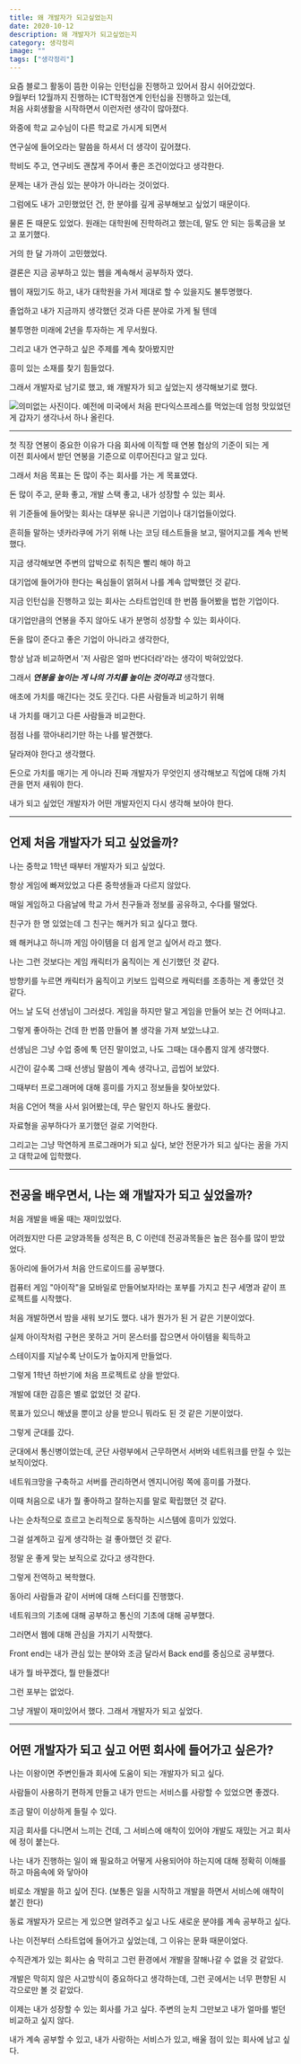 ```yaml
---
title: 왜 개발자가 되고싶었는지
date: 2020-10-12
description: 왜 개발자가 되고싶었는지
category: 생각정리
image: ""
tags: ["생각정리"]
---
```


요즘 블로그 활동이 뜸한 이유는 인턴십을 진행하고 있어서 잠시 쉬어갔었다.  
9월부터 12월까지 진행하는 ICT학점연계 인턴십을 진행하고 있는데,  
처음 사회생활을 시작하면서 이런저런 생각이 많아졌다.

와중에 학교 교수님이 다른 학교로 가시게 되면서

연구실에 들어오라는 말씀을 하셔서 더 생각이 깊어졌다. 

학비도 주고, 연구비도 괜찮게 주어서 좋은 조건이었다고 생각한다.

문제는 내가 관심 있는 분야가 아니라는 것이었다.

그럼에도 내가 고민했었던 건, 한 분야를 깊게 공부해보고 싶었기 때문이다.

물론 돈 때문도 있었다. 원래는 대학원에 진학하려고 했는데, 말도 안 되는 등록금을 보고 포기했다.

거의 한 달 가까이 고민했었다.

결론은 지금 공부하고 있는 웹을 계속해서 공부하자 였다.

웹이 재밌기도 하고, 내가 대학원을 가서 제대로 할 수 있을지도 불투명했다.

졸업하고 내가 지금까지 생각했던 것과 다른 분야로 가게 될 텐데

불투명한 미래에 2년을 투자하는 게 무서웠다.

그리고 내가 연구하고 싶은 주제를 계속 찾아봤지만

흥미 있는 소재를 찾기 힘들었다.

그래서 개발자로 남기로 했고, 왜 개발자가 되고 싶었는지 생각해보기로 했다.

![의미없는 사진이다. 예전에 미국에서 처음 판다익스프레스를 먹었는데 엄청 맛있었던게 갑자기 생각나서 하나 올린다.](https://github.com/user-attachments/assets/1dd68484-6912-44ea-9cc3-39898f31c5d3)

---

첫 직장 연봉이 중요한 이유가 다음 회사에 이직할 때 연봉 협상의 기준이 되는 게  
이전 회사에서 받던 연봉을 기준으로 이루어진다고 알고 있다.

그래서 처음 목표는 돈 많이 주는 회사를 가는 게 목표였다.

돈 많이 주고, 문화 좋고, 개발 스택 좋고, 내가 성장할 수 있는 회사.

위 기준들에 들어맞는 회사는 대부분 유니콘 기업이나 대기업들이었다.

흔히들 말하는 넷카라쿠에 가기 위해 나는 코딩 테스트들을 보고, 떨어지고를 계속 반복했다.

지금 생각해보면 주변의 압박으로 취직은 빨리 해야 하고

대기업에 들어가야 한다는 욕심들이 얽혀서 나를 계속 압박했던 것 같다.

지금 인턴십을 진행하고 있는 회사는 스타트업인데 한 번쯤 들어봤을 법한 기업이다.

대기업만큼의 연봉을 주지 않아도 내가 분명히 성장할 수 있는 회사이다.

돈을 많이 준다고 좋은 기업이 아니라고 생각한다,

항상 남과 비교하면서 '저 사람은 얼마 번다더라'라는 생각이 박혀있었다.

그래서 **_연봉을 높이는 게 나의 가치를 높이는 것이라고_** 생각했다.

애초에 가치를 매긴다는 것도 웃긴다. 다른 사람들과 비교하기 위해

내 가치를 매기고 다른 사람들과 비교한다.

점점 나를 깎아내리기만 하는 나를 발견했다.

달라져야 한다고 생각했다.

돈으로 가치를 매기는 게 아니라 진짜 개발자가 무엇인지 생각해보고 직업에 대해 가치관을 먼저 새워야 한다.

내가 되고 싶었던 개발자가 어떤 개발자인지 다시 생각해 보아야 한다.

---

## 언제 처음 개발자가 되고 싶었을까?

나는 중학교 1학년 때부터 개발자가 되고 싶었다.

항상 게임에 빠져있었고 다른 중학생들과 다르지 않았다.

매일 게임하고 다음날에 학교 가서 친구들과 정보를 공유하고, 수다를 떨었다.

친구가 한 명 있었는데 그 친구는 해커가 되고 싶다고 했다.

왜 해커냐고 하니까 게임 아이템을 더 쉽게 얻고 싶어서 라고 했다.

나는 그런 것보다는 게임 캐릭터가 움직이는 게 신기했던 것 같다.

방향키를 누르면 캐릭터가 움직이고 키보드 입력으로 캐릭터를 조종하는 게 좋았던 것 같다.

어느 날 도덕 선생님이 그러셨다. 게임을 하지만 말고 게임을 만들어 보는 건 어떠냐고.

그렇게 좋아하는 건데 한 번쯤 만들어 볼 생각을 가져 보았느냐고.

선생님은 그냥 수업 중에 툭 던진 말이었고, 나도 그때는 대수롭지 않게 생각했다.

시간이 갈수록 그때 선생님 말씀이 계속 생각나고, 곱씹어 보았다.

그때부터 프로그래머에 대해 흥미를 가지고 정보들을 찾아보았다.

처음 C언어 책을 사서 읽어봤는데, 무슨 말인지 하나도 몰랐다.

자료형을 공부하다가 포기했던 걸로 기억한다.

그리고는 그냥 막연하게 프로그래머가 되고 싶다, 보안 전문가가 되고 싶다는 꿈을 가지고 대학교에 입학했다.

---

## 전공을 배우면서, 나는 왜 개발자가 되고 싶었을까?

처음 개발을 배울 때는 재미있었다.

어려웠지만 다른 교양과목들 성적은 B, C 이런데 전공과목들은 높은 점수를 많이 받았었다.

동아리에 들어가서 처음 안드로이드를 공부했다.

컴퓨터 게임 "아이작"을 모바일로 만들어보자!라는 포부를 가지고 친구 세명과 같이 프로젝트를 시작했다.

처음 개발하면서 밤을 새워 보기도 했다. 내가 뭔가가 된 거 같은 기분이었다.

실제 아이작처럼 구현은 못하고 거미 몬스터를 잡으면서 아이템을 획득하고

스테이지를 지날수록 난이도가 높아지게 만들었다.

그렇게 1학년 하반기에 처음 프로젝트로 상을 받았다.

개발에 대한 감흥은 별로 없었던 것 같다.

목표가 있으니 해냈을 뿐이고 상을 받으니 뭐라도 된 것 같은 기분이었다.

그렇게 군대를 갔다.

군대에서 통신병이었는데, 군단 사령부에서 근무하면서 서버와 네트워크를 만질 수 있는 보직이었다.

네트워크망을 구축하고 서버를 관리하면서 엔지니어링 쪽에 흥미를 가졌다.

이때 처음으로 내가 뭘 좋아하고 잘하는지를 말로 확립했던 것 같다.

나는 순차적으로 흐르고 논리적으로 동작하는 시스템에 흥미가 있었다.

그걸 설계하고 깊게 생각하는 걸 좋아했던 것 같다.

정말 운 좋게 맞는 보직으로 갔다고 생각한다.

그렇게 전역하고 복학했다.

동아리 사람들과 같이 서버에 대해 스터디를 진행했다.

네트워크의 기초에 대해 공부하고 통신의 기초에 대해 공부했다.

그러면서 웹에 대해 관심을 가지기 시작했다.

Front end는 내가 관심 있는 분야와 조금 달라서 Back end를 중심으로 공부했다.

내가 뭘 바꾸겠다, 뭘 만들겠다!

그런 포부는 없었다.

그냥 개발이 재미있어서 했다. 그래서 개발자가 되고 싶었다.

---

## 어떤 개발자가 되고 싶고 어떤 회사에 들어가고 싶은가?

나는 이왕이면 주변인들과 회사에 도움이 되는 개발자가 되고 싶다.

사람들이 사용하기 편하게 만들고 내가 만드는 서비스를 사랑할 수 있었으면 좋겠다.

조금 말이 이상하게 들릴 수 있다.

지금 회사를 다니면서 느끼는 건데, 그 서비스에 애착이 있어야 개발도 재밌는 거고 회사에 정이 붙는다.

나는 내가 진행하는 일이 왜 필요하고 어떻게 사용되어야 하는지에 대해 정확히 이해를 하고 마음속에 와 닿아야

비로소 개발을 하고 싶어 진다. (보통은 일을 시작하고 개발을 하면서 서비스에 애착이 붙긴 한다)

동료 개발자가 모르는 게 있으면 알려주고 싶고 나도 새로운 분야를 계속 공부하고 싶다.

나는 이전부터 스타트업에 들어가고 싶었는데, 그 이유는 문화 때문이었다.

수직관계가 있는 회사는 숨 막히고 그런 환경에서 개발을 잘해나갈 수 없을 것 같았다.

개발은 막히지 않은 사고방식이 중요하다고 생각하는데, 그런 곳에서는 너무 편향된 시각으로만 볼 것 같았다.

이제는 내가 성장할 수 있는 회사를 가고 싶다. 주변의 눈치 그만보고 내가 얼마를 벌던 비교하고 싶지 않다.

내가 계속 공부할 수 있고, 내가 사랑하는 서비스가 있고, 배울 점이 있는 회사에 남고 싶다.
